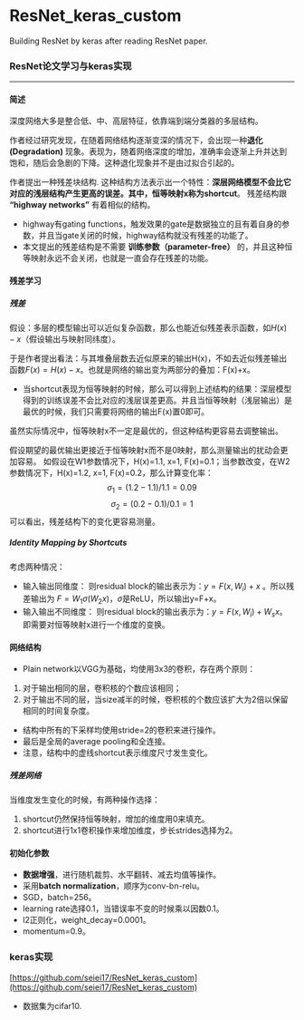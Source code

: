 # ResNet_keras_custom
Building ResNet by keras after reading ResNet paper.

### ResNet论文学习与keras实现
***
#### 简述
深度网络大多是整合低、中、高层特征，依靠端到端分类器的多层结构。

作者经过研究发现，在随着网络结构逐渐变深的情况下，会出现一种**退化 (Degradation)** 现象。表现为，随着网络深度的增加，准确率会逐渐上升并达到饱和，随后会急剧的下降。这种退化现象并不是由过拟合引起的。

作者提出一种残差块结构.
这种结构方法表示出一个特性：**深层网络模型不会比它对应的浅层结构产生更高的误差。**其中，恒等映射x称为**shortcut**。
残差结构跟 **“highway networks”** 有着相似的结构。
* highway有gating functions，触发效果的gate是数据独立的且有着自身的参数，并且当gate关闭的时候，highway结构就没有残差的功能了。
* 本文提出的残差结构是不需要 **训练参数（parameter-free）** 的，并且这种恒等映射永远不会关闭，也就是一直会存在残差的功能。

#### 残差学习
##### 残差
假设：多层的模型输出可以近似复杂函数，那么也能近似残差表示函数，如$H(x)-x$（假设输出与映射同纬度）。

于是作者提出看法：与其堆叠层数去近似原来的输出H(x)，不如去近似残差输出函数$F(x)=H(x)-x$。也就是网络的输出变为两部分的叠加：F(x)+x。
* 当shortcut表现为恒等映射的时候，那么可以得到上述结构的结果：深层模型得到的训练误差不会比对应的浅层误差更高。并且当恒等映射（浅层输出）是最优的时候，我们只需要将网络的输出F(x)置0即可。

虽然实际情况中，恒等映射x不一定是最优的，但这种结构更容易去调整输出。

假设期望的最优输出更接近于恒等映射x而不是0映射，那么测量输出的扰动会更加容易。
如假设在W1参数情况下，H(x)=1.1, x=1, F(x)=0.1；当参数改变，在W2参数情况下，H(x)=1.2, x=1, F(x)=0.2，那么计算变化率：
$$\sigma_1=(1.2-1.1)/1.1=0.09$$
$$\sigma_2=(0.2-0.1)/0.1=1$$
可以看出，残差结构下的变化更容易测量。

##### Identity Mapping by Shortcuts
考虑两种情况：
* 输入输出同维度：
则residual block的输出表示为：$y=F(x, {W_i})+x$ 。所以残差输出为 $F=W_1\sigma (W_2x)$，$\sigma$是ReLU，所以输出y=F+x。
* 输入输出不同维度：
则residual block的输出表示为：$y=F(x, {W_i}) + W_sx$。即需要对恒等映射x进行一个维度的变换。

#### 网络结构
* Plain network以VGG为基础，均使用3x3的卷积，存在两个原则：
1. 对于输出相同的层，卷积核的个数应该相同；
2. 对于输出不同的层，当size减半的时候，卷积核的个数应该扩大为2倍以保留相同的时间复杂度。
* 结构中所有的下采样均使用stride=2的卷积来进行操作。
* 最后是全局的average pooling和全连接。
* 注意，结构中的虚线shortcut表示维度尺寸发生变化。

##### 残差网络
当维度发生变化的时候，有两种操作选择：
1. shortcut仍然保持恒等映射，增加的维度用0来填充。
2. shortcut进行1x1卷积操作来增加维度，步长strides选择为2。

#### 初始化参数
* **数据增强**，进行随机裁剪、水平翻转、减去均值等操作。
* 采用**batch normalization**，顺序为conv-bn-relu。
* SGD，batch=256。
* learning rate选择0.1，当错误率不变的时候乘以因数0.1。
* l2正则化，weight_decay=0.0001。
* momentum=0.9。

### keras实现
[https://github.com/seiei17/ResNet_keras_custom](https://github.com/seiei17/ResNet_keras_custom)
* 数据集为cifar10.
